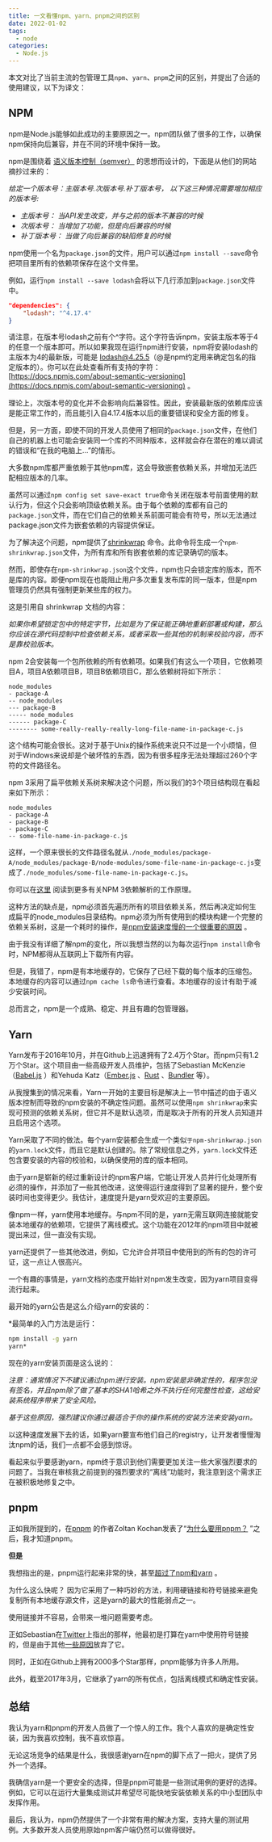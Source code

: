 ```yaml
---
title: 一文看懂npm、yarn、pnpm之间的区别
date: 2022-01-02
tags:
  - node
categories:
  - Node.js
---
```


本文对比了当前主流的包管理工具`npm`、`yarn`、`pnpm`之间的区别，并提出了合适的使用建议，以下为译文：

## NPM

npm是Node.js能够如此成功的主要原因之一。npm团队做了很多的工作，以确保npm保持向后兼容，并在不同的环境中保持一致。

npm是围绕着 [语义版本控制（semver）](https://semver.org/) 的思想而设计的，下面是从他们的网站摘抄过来的：

*给定一个版本号：主版本号.次版本号.补丁版本号， 以下这三种情况需要增加相应的版本号:*

- *主版本号： 当API发生改变，并与之前的版本不兼容的时候*
- *次版本号： 当增加了功能，但是向后兼容的时候*
- *补丁版本号： 当做了向后兼容的缺陷修复的时候*

npm使用一个名为`package.json`的文件，用户可以通过`npm install --save`命令把项目里所有的依赖项保存在这个文件里。

例如，运行`npm install --save lodash`会将以下几行添加到`package.json`文件中。

```json
"dependencies": {
    "lodash": "^4.17.4"
}
```

请注意，在版本号lodash之前有个^字符。这个字符告诉npm，安装主版本等于4的任意一个版本即可。所以如果我现在运行npm进行安装，npm将安装lodash的主版本为4的最新版，可能是 lodash@4.25.5（@是npm约定用来确定包名的指定版本的）。你可以在此处查看所有支持的字符：[https://docs.npmjs.com/about-semantic-versioning](https://docs.npmjs.com/about-semantic-versioning) 。

理论上，次版本号的变化并不会影响向后兼容性。因此，安装最新版的依赖库应该是能正常工作的，而且能引入自4.17.4版本以后的重要错误和安全方面的修复。

但是，另一方面，即使不同的开发人员使用了相同的`package.json`文件，在他们自己的机器上也可能会安装同一个库的不同种版本，这样就会存在潜在的难以调试的错误和“在我的电脑上…”的情形。

大多数npm库都严重依赖于其他npm库，这会导致嵌套依赖关系，并增加无法匹配相应版本的几率。

虽然可以通过`npm config set save-exact true`命令关闭在版本号前面使用的默认行为，但这个只会影响顶级依赖关系。由于每个依赖的库都有自己的`package.json`文件，而在它们自己的依赖关系前面可能会有符号，所以无法通过package.json文件为嵌套依赖的内容提供保证。

为了解决这个问题，npm提供了[shrinkwrap](https://docs.npmjs.com/cli/shrinkwrap) 命令。此命令将生成一个`npm-shrinkwrap.json`文件，为所有库和所有嵌套依赖的库记录确切的版本。

然而，即使存在`npm-shrinkwrap.json`这个文件，npm也只会锁定库的版本，而不是库的内容。即便npm现在也能阻止用户多次重复发布库的同一版本，但是npm管理员仍然具有强制更新某些库的权力。

这是引用自 shrinkwrap 文档的内容：

*如果你希望锁定包中的特定字节，比如是为了保证能正确地重新部署或构建，那么你应该在源代码控制中检查依赖关系，或者采取一些其他的机制来校验内容，而不是靠校验版本。*

npm 2会安装每一个包所依赖的所有依赖项。如果我们有这么一个项目，它依赖项目A，项目A依赖项目B，项目B依赖项目C，那么依赖树将如下所示：

```text
node_modules
- package-A
-- node_modules
--- package-B
----- node_modules
------ package-C
-------- some-really-really-really-long-file-name-in-package-c.js
```

这个结构可能会很长。这对于基于Unix的操作系统来说只不过是一个小烦恼，但对于Windows来说却是个破坏性的东西，因为有很多程序无法处理超过260个字符的文件路径名。

npm 3采用了扁平依赖关系树来解决这个问题，所以我们的3个项目结构现在看起来如下所示：

```text
node_modules
- package-A
- package-B
- package-C
-- some-file-name-in-package-c.js
```

这样，一个原来很长的文件路径名就从`./node_modules/package-A/node_modules/package-B/node-modules/some-file-name-in-package-c.js`变成了`./node_modules/some-file-name-in-package-c.js`。

你可以在[这里](https://docs.npmjs.com/how-npm-works/npm3) 阅读到更多有关NPM 3依赖解析的工作原理。

这种方法的缺点是，npm必须首先遍历所有的项目依赖关系，然后再决定如何生成扁平的node_modules目录结构。npm必须为所有使用到的模块构建一个完整的依赖关系树，这是一个耗时的操作，是[npm安装速度慢的一个很重要的原因](https://link.zhihu.com/?target=https://github.com/npm/npm/issues/8826) 。

由于我没有详细了解npm的变化，所以我想当然的以为每次运行`npm install`命令时，NPM都得从互联网上下载所有内容。

但是，我错了，npm是有本地缓存的，它保存了已经下载的每个版本的压缩包。本地缓存的内容可以通过`npm cache ls`命令进行查看。本地缓存的设计有助于减少安装时间。

总而言之，npm是一个成熟、稳定、并且有趣的包管理器。

## Yarn

Yarn发布于2016年10月，并在Github上迅速拥有了2.4万个Star。而npm只有1.2万个Star。这个项目由一些高级开发人员维护，包括了Sebastian McKenzie（[Babel.js](https://babeljs.io/) ）和Yehuda Katz（[Ember.js](https://www.emberjs.com/) 、[Rust](https://www.rust-lang.org/en-US/) 、[Bundler](http://bundler.io/) 等）。

从我搜集到的情况来看，Yarn一开始的主要目标是解决上一节中描述的由于语义版本控制而导致的npm安装的不确定性问题。虽然可以使用`npm shrinkwrap`来实现可预测的依赖关系树，但它并不是默认选项，而是取决于所有的开发人员知道并且启用这个选项。

Yarn采取了不同的做法。每个yarn安装都会生成一个类似`于npm-shrinkwrap.json`的`yarn.lock`文件，而且它是默认创建的。除了常规信息之外，`yarn.lock`文件还包含要安装的内容的校验和，以确保使用的库的版本相同。

由于yarn是崭新的经过重新设计的npm客户端，它能让开发人员并行化处理所有必须的操作，并添加了一些其他改进，这使得运行速度得到了显著的提升，整个安装时间也变得更少。我估计，速度提升是yarn受欢迎的主要原因。

像npm一样，yarn使用本地缓存。与npm不同的是，yarn无需互联网连接就能安装本地缓存的依赖项，它提供了离线模式。这个功能在2012年的npm项目中就被提出来过，但一直没有实现。

yarn还提供了一些其他改进，例如，它允许合并项目中使用到的所有的包的许可证，这一点让人很高兴。

一个有趣的事情是，yarn文档的态度开始针对npm发生改变，因为yarn项目变得流行起来。

最开始的yarn公告是这么介绍yarn的安装的：

*最简单的入门方法是运行：

```bash
npm install -g yarn 
yarn*
```

现在的yarn安装页面是这么说的：

*注意：通常情况下不建议通过npm进行安装。npm安装是非确定性的，程序包没有签名，并且npm除了做了基本的SHA1哈希之外不执行任何完整性检查，这给安装系统程序带来了安全风险。*

*基于这些原因，强烈建议你通过最适合于你的操作系统的安装方法来安装yarn。*

以这种速度发展下去的话，如果yarn要宣布他们自己的registry，让开发者慢慢淘汰npm的话，我们一点都不会感到惊讶。

看起来似乎要感谢yarn，npm终于意识到他们需要更加关注一些大家强烈要求的问题了。当我在审核我之前提到的强烈要求的“离线”功能时，我注意到这个需求正在被积极地修复之中。

## pnpm

正如我所提到的，在[pnpm](https://github.com/pnpm/pnpm) 的作者Zoltan Kochan发表了“[为什么要用pnpm？](https://www.kochan.io/nodejs/why-should-we-use-pnpm.html) ”之后，我才知道pnpm。

**但是**

我想指出的是，pnpm运行起来非常的快，甚至[超过了npm和yarn](https://github.com/pnpm/node-package-manager-benchmark) 。

为什么这么快呢？ 因为它采用了一种巧妙的方法，利用硬链接和符号链接来避免复制所有本地缓存源文件，这是yarn的最大的性能弱点之一。

使用链接并不容易，会带来一堆问题需要考虑。

正如Sebastian在[Twitter](https://twitter.com/sebmck/status/855553631680069637 )上指出的那样，他最初是打算在yarn中使用符号链接的，但是由于其他[一些原因](https://github.com/yarnpkg/yarn/issues/1761%23issuecomment-259706202 )放弃了它。

同时，正如在Github上拥有2000多个Star那样，pnpm能够为许多人所用。

此外，截至2017年3月，它继承了yarn的所有优点，包括离线模式和确定性安装。

## 总结

我认为yarn和pnpm的开发人员做了一个惊人的工作。我个人喜欢的是确定性安装，因为我喜欢控制，我不喜欢惊喜。

无论这场竞争的结果是什么，我很感谢yarn在npm的脚下点了一把火，提供了另外一个选择。

我确信yarn是一个更安全的选择，但是pnpm可能是一些测试用例的更好的选择。例如，它可以在运行大量集成测试并希望尽可能快地安装依赖关系的中小型团队中发挥作用。

最后，我认为，npm仍然提供了一个非常有用的解决方案，支持大量的测试用例。大多数开发人员使用原始npm客户端仍然可以做得很好。
